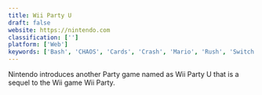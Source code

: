 ```yaml
---
title: Wii Party U
draft: false 
website: https://nintendo.com
classification: ['']
platform: ['Web']
keywords: ['Bash', 'CHAOS', 'Cards', 'Crash', 'Mario', 'Rush', 'Switch', 'Tour', 'island']
---
```

Nintendo introduces another Party game named as Wii Party U that is a sequel to the Wii game Wii Party.